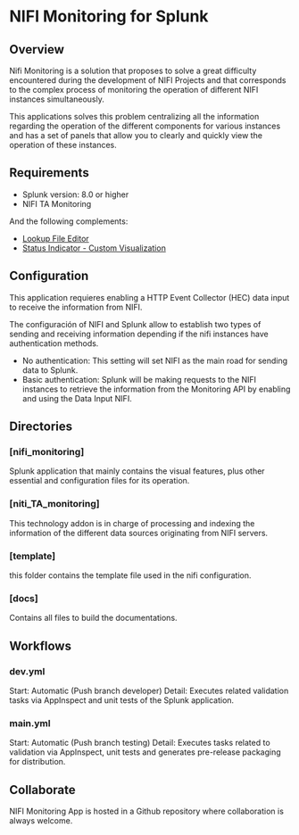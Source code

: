# NIFI Monitoring for Splunk

## Overview

Nifi Monitoring is a solution that proposes to solve a great difficulty encountered
during the development of NIFI Projects and that corresponds to the complex process of monitoring the operation of different NIFI instances simultaneously.

This applications solves this problem centralizing all the information regarding the operation of the different components for various instances and has a set of panels that allow you to clearly and quickly view the operation of these instances.

## Requirements

- Splunk version: 8.0 or higher
- NIFI TA Monitoring

And the following complements:

- [Lookup File Editor](https://splunkbase.splunk.com/app/1724/)
- [Status Indicator - Custom Visualization](https://splunkbase.splunk.com/app/3119/)

## Configuration

This application requieres enabling a HTTP Event Collector (HEC) data input to receive the information from NIFI.

The configuración of NIFI and Splunk allow to establish two types of sending and receiving information depending if the nifi instances have authentication methods.

- No authentication: This setting will set NIFI as the main road for sending data to Splunk.
- Basic authentication: Splunk will be making requests to the NIFI instances to retrieve the information from the Monitoring API by enabling and using the Data Input NIFI.

## Directories

### [nifi_monitoring]
Splunk application that mainly contains the visual features, plus other essential and configuration files for its operation.

### [niti_TA_monitoring]
This technology addon is in charge of processing and indexing the information of the different data sources originating from NIFI servers.

### [template]
this folder contains the template file used in the nifi configuration.

### [docs]
Contains all files to build the documentations.

## Workflows

### dev.yml
Start: Automatic (Push branch developer) Detail: Executes related validation tasks via AppInspect and unit tests of the Splunk application.

### main.yml
Start: Automatic (Push branch testing) Detail: Executes tasks related to validation via AppInspect, unit tests and generates pre-release packaging for distribution.

## Collaborate
NIFI Monitoring App is hosted in a Github repository where collaboration is always welcome.